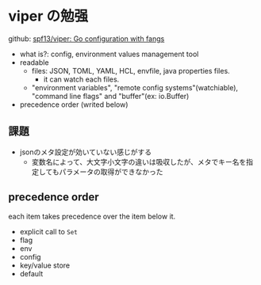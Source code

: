 # viper の勉强

github: [spf13/viper: Go configuration with fangs](https://github.com/spf13/viper)

- what is?: config, environment values management tool
- readable
  - files: JSON, TOML, YAML, HCL, envfile, java properties files.
    - it can watch each files.
  - "environment variables", "remote config systems"(watchiable), "command line flags" and "buffer"(ex: io.Buffer)
- precedence order (writed below)

## 課題

- jsonのメタ設定が効いていない感じがする
  - 変数名によって、大文字小文字の違いは吸収したが、メタでキー名を指定してもパラメータの取得ができなかった

## precedence order

each item takes precedence over the item below it.

- explicit call to `Set`
- flag
- env
- config
- key/value store
- default

